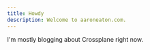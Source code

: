 ```yaml
---
title: Howdy
description: Welcome to aaroneaton.com.
---
```


I'm mostly blogging about Crossplane right now.
